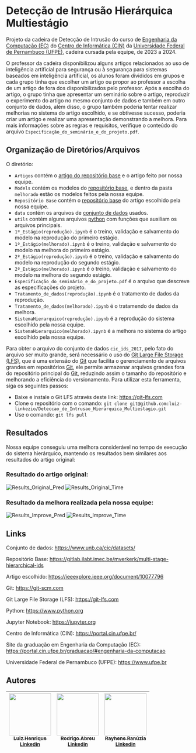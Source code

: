 # Detecção de Intrusão Hierárquica Multiestágio

Projeto da cadeira de Detecção de Intrusão do curso de [Engenharia da Computação (EC)](https://portal.cin.ufpe.br/graduacao/#engenharia-da-computacao) do [Centro de Informática (CIN)](https://portal.cin.ufpe.br/) da [Universidade Federal de Pernambuco (UFPE)](https://www.ufpe.br/), cadeira cursada pela equipe, de 2023 a 2024. 

O professor da cadeira disponibilizou alguns artigos relacionados ao uso de inteligência artificial para segurança ou à segurança para sistemas baseados em inteligência artificial, os alunos foram divididos em grupos e cada grupo tinha que escolher um artigo ou propor ao professor a escolha de um artigo de fora dos disponibilizados pelo professor. Após a escolha do artigo, o grupo tinha que apresentar um seminário sobre o artigo, reproduzir o experimento do artigo no mesmo conjunto de dados e também em outro conjunto de dados, além disso, o grupo também poderia tentar realizar melhorias no sistema do artigo escolhido, e se obtivesse sucesso, poderia criar um artigo e realizar uma apresentação demonstrando a melhora. Para mais informações sobre as regras e requisitos, verifique o conteúdo do arquivo `Especificação_do_seminário_e_do_projeto.pdf`.

## Organização de Diretórios/Arquivos

O diretório:
 - `Artigos` contém o [artigo do repositório base](https://ieeexplore.ieee.org/document/10077796) e o artigo feito por nossa equipe.
 - `Models` contém os modelos do [repositório base](https://gitlab.ilabt.imec.be/mverkerk/multi-stage-hierarchical-ids), e dentro da pasta `melhorado` estão os modelos feitos pela nossa equipe.
 - `Repositório Base` contém o [repositório base](https://gitlab.ilabt.imec.be/mverkerk/multi-stage-hierarchical-ids) do artigo escolhido pela nossa equipe.
 - `data` contém os arquivos de [conjunto de dados](https://www.unb.ca/cic/datasets/) usados.
 - `utils` contém alguns arquivos [python](https://www.python.org) com funções que auxiliam os arquivos principais.
 - `1º_Estágio(reprodução).ipynb` é o treino, validação e salvamento do modelo na reprodução do primeiro estágio.
 - `1º_Estágio(melhorado).ipynb` é o treino, validação e salvamento do modelo na melhora do primeiro estágio.
 - `2º_Estágio(reprodução).ipynb` é o treino, validação e salvamento do modelo na reprodução do segundo estágio.
 - `2º_Estágio(melhorado).ipynb` é o treino, validação e salvamento do modelo na melhora do segundo estágio.
 - `Especificação_do_seminário_e_do_projeto.pdf` é o arquivo que descreve as especificações do projeto.
 - `Tratamento_de_dados(reprodução).ipynb` é o tratamento de dados da reprodução.
 - `Tratamento_de_dados(melhorado).ipynb` é o tratamendo de dados da melhora.
 - `SistemaHierarquico(reprodução).ipynb` é a reprodução do sistema escolhido pela nossa equipe.
 - `SistemaHierarquico(melhorado).ipynb` é a melhora no sistema do artigo escolhido pela nossa equipe.

Para obter o arquivo do conjunto de dados `cic_ids_2017`, pelo fato do arquivo ser muito grande, será necessário o uso do [Git Large File Storage (LFS)](https://git-lfs.com), que é uma extensão do [Git](https://git-scm.com) que facilita o gerenciamento de arquivos grandes em repositórios [Git](https://git-scm.com), ele permite armazenar arquivos grandes fora do repositório principal do [Git](https://git-scm.com), reduzindo assim o tamanho do repositório e melhorando a eficiência do versionamento. Para utilizar esta ferramenta, siga os seguintes passos:
- Baixe e instale o Git LFS através deste link: https://git-lfs.com
- Clone o repositório com o comando: `git clone git@github.com:luiz-linkezio/Deteccao_de_Intrusao_Hierarquica_Multiestagio.git`
- Use o comando: `git lfs pull`

## Resultados

Nossa equipe conseguiu uma melhora considerável no tempo de execução do sistema hierárquico, mantendo os resultados bem similares aos resultados do artigo original:

### Resultado do artigo original:
![Results_Original_Pred](https://github.com/luiz-linkezio/Deteccao_de_Intrusao_Hierarquica_Multiestagio/assets/125787137/4c17f40c-60aa-4cb0-a567-38e5e62f49ea)
![Results_Original_Time](https://github.com/luiz-linkezio/Deteccao_de_Intrusao_Hierarquica_Multiestagio/assets/125787137/98dcf131-1e44-4ab3-8472-c1be621f8639)


### Resultado da melhora realizada pela nossa equipe:
![Results_Improve_Pred](https://github.com/luiz-linkezio/Deteccao_de_Intrusao_Hierarquica_Multiestagio/assets/125787137/1793fad0-ffdc-49da-a97c-06bc24590e24)
![Results_Improve_Time](https://github.com/luiz-linkezio/Deteccao_de_Intrusao_Hierarquica_Multiestagio/assets/125787137/4a2e24dc-5ff0-41ad-9d49-d8177cb6814e)


## Links

Conjunto de dados: https://www.unb.ca/cic/datasets/

Repositório Base: https://gitlab.ilabt.imec.be/mverkerk/multi-stage-hierarchical-ids

Artigo escolhido: https://ieeexplore.ieee.org/document/10077796

Git: https://git-scm.com

Git Large File Storage (LFS): https://git-lfs.com

Python: https://www.python.org

Jupyter Notebook: https://jupyter.org

Centro de Informática (CIN): https://portal.cin.ufpe.br/

Site da graduação em Engenharia da Computação (EC): https://portal.cin.ufpe.br/graduacao/#engenharia-da-computacao

Universidade Federal de Pernambuco (UFPE): https://www.ufpe.br

## Autores

| [<img src="https://github.com/luiz-linkezio.png" width=115><br><sub>Luiz Henrique</sub><br>](https://github.com/luiz-linkezio) <sub>[Linkedin](https://www.linkedin.com/in/lhbas/)</sub> | [<img src="https://github.com/Raafm.png" width=115><br><sub>Rodrigo Abreu</sub><br>](https://github.com/Raafm) <sub>[Linkedin](https://www.linkedin.com/in/rodrigo-abreu-/)</sub> | [<img src="https://github.com/Rayhene.png" width=115><br><sub>Rayhene Ranúzia</sub><br>](https://github.com/Rayhene) <sub>[Linkedin](https://www.linkedin.com/in/rayhene/)</sub> |
| :-----------------------------------------------------------------------------------------------------------------------------------------------------------------------------------------------------------------------------------------------------------------------------------------------------------------------------------------------------: | :-----------------------------------------------------------------------------------------------------------------------------------------------------------------------------------------------------------------------------------------------------------------------------------------------------------------------------------------------------------: | :-----------------------------------------------------------------------------------------------------------------------------------------------------------------------------------------------------------------------------------------------------------------------------------------------------------------------------------------------------------: |
